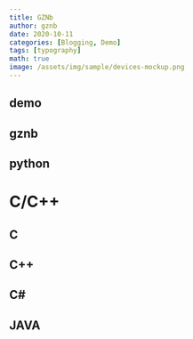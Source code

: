 ```yaml
---
title: GZNb
author: gznb
date: 2020-10-11
categories: [Blogging, Demo]
tags: [typography]
math: true
image: /assets/img/sample/devices-mockup.png
---
```


## demo

## gznb

## python

# C/C++
## C
## C++
## C#

## JAVA
